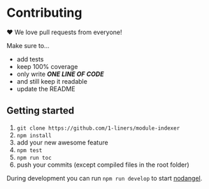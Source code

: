 # Contributing

:heart: We love pull requests from everyone!

Make sure to...

* add tests
* keep 100% coverage
* only write ***ONE LINE OF CODE***
* and still keep it readable
* update the README

## Getting started

1. `git clone https://github.com/1-liners/module-indexer`
2. `npm install`
3. add your new awesome feature
4. `npm test`
5. `npm run toc`
6. push your commits (except compiled files in the root folder)

During development you can run `npm run develop` to start [nodangel](https://github.com/tomekwi/nodangel).



